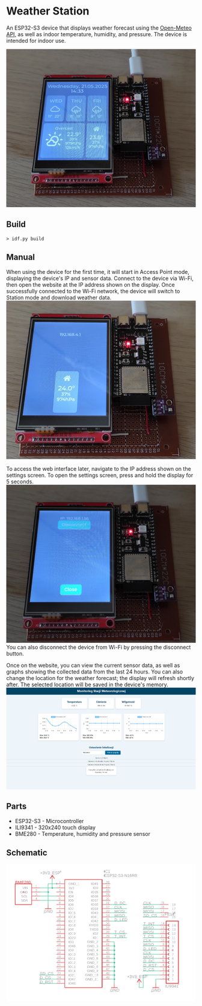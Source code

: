 # Weather Station

An ESP32-S3 device that displays weather forecast using the [Open-Meteo API](https://open-meteo.com/), as well as indoor temperature, humidity, and pressure. The device is intended for indoor use.

![Showcase](showcase/main.jpg "Showcase")

## Build
```
> idf.py build
```

## Manual
When using the device for the first time, it will start in Access Point mode, displaying the device's IP and sensor data. Connect to the device via Wi-Fi, then open the website at the IP address shown on the display. Once successfully connected to the Wi-Fi network, the device will switch to Station mode and download weather data.
![Showcase-ap](showcase/ap-mode.jpg "Showcase-ap")

To access the web interface later, navigate to the IP address shown on the settings screen. To open the settings screen, press and hold the display for 5 seconds.
![Showcase-wifi](showcase/wifi.jpg "Showcase-wif")
You can also disconnect the device from Wi-Fi by pressing the disconnect button.

Once on the website, you can view the current sensor data, as well as graphs showing the collected data from the last 24 hours. You can also change the location for the weather forecast; the display will refresh shortly after. The selected location will be saved in the device's memory. 
![web](showcase/web.png "web")

## Parts
- ESP32-S3 - Microcontroller
- ILI9341 - 320x240 touch display
- BME280 - Temperature, humidity and pressure sensor

## Schematic
![Schematic](showcase/schematic.png "Schematic")